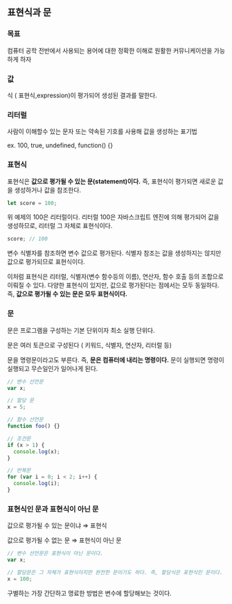 ## 표현식과 문

### 목표

컴퓨터 공학 전반에서 사용되는 용어에 대한 정확한 이해로 원활한 커뮤니케이션을 가능하게 하자

### 값

식 ( 표현식,expression)이 평가되어 생성된 결과를 말한다.

### 리터럴

사람이 이해할수 있는 문자 또는 약속된 기호를 사용해 값을 생성하는 표기법

ex. 100, true, undefined, function() {}

### 표현식

표현식은 **값으로 평가될 수 있는 문(statement)이다.** 즉, 표현식이 평가되면 새로운 값을 생성하거나 값을 참조한다.

```jsx
let score = 100;
```

위 예제의 100은 리터럴이다. 리터럴 100은 자바스크립트 엔진에 의해 평가되어 값을 생성하므로, 리터럴 그 자체로 표현식이다.

```jsx
score; // 100
```

변수 식별자를 참조하면 변수 값으로 평가된다. 식별자 참조는 값을 생성하지는 않지만 값으로 평가되므로 표현식이다.

이처럼 표현식은 리터럴, 식별자(변수 함수등의 이름), 연산자, 함수 호출 등의 조합으로 이뤄질 수 있다. 다양한 표현식이 있지만, 값으로 평가된다는 점에서는 모두 동일하다. 즉, **값으로 평가될 수 있는 문은 모두 표현식이다.**

### 문

문은 프로그램을 구성하는 기본 단위이자 최소 실행 단위다.

문은 여러 토큰으로 구성된다 ( 키워드, 식별자, 연산자, 리터럴 등)

문을 명령문이라고도 부른다. 즉, **문은 컴퓨터에 내리는 명령이다.** 문이 실행되면 명령이 실행되고 무슨일인가 일어나게 된다.

```jsx
// 변수 선언문
var x;

// 할당 문
x = 5;

// 함수 선언문
function foo() {}

// 조건문
if (x > 1) {
  console.log(x);
}

// 반복문
for (var i = 0; i < 2; i++) {
  console.log(i);
}
```

### 표현식인 문과 표현식이 아닌 문

값으로 평가될 수 있는 문이냐 ⇒ 표현식

값으로 평가될 수 없는 문 ⇒ 표현식이 아닌 문

```jsx
// 변수 선언문은 표현식이 아닌 문이다.
var x;

// 할당문은 그 자체가 표현식이지만 완전한 문이기도 하다. 즉, 할당식은 표현식인 문이다.
x = 100;
```

구별하는 가장 간단하고 명료한 방법은 변수에 할당해보는 것이다.

